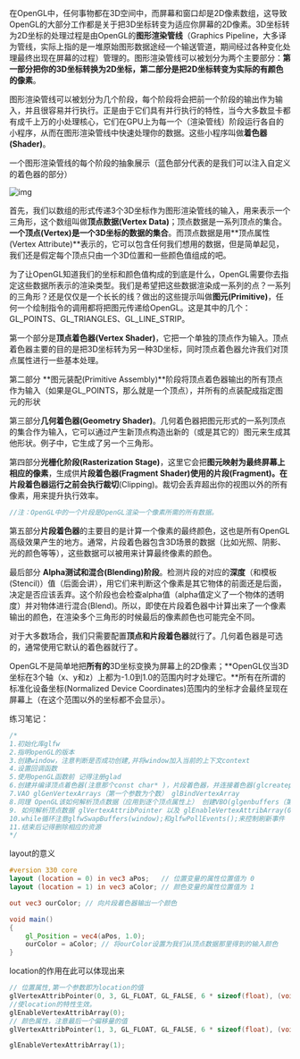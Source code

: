   在OpenGL中，任何事物都在3D空间中，而屏幕和窗口却是2D像素数组，这导致OpenGL的大部分工作都是关于把3D坐标转变为适应你屏幕的2D像素。3D坐标转为2D坐标的处理过程是由OpenGL的**图形渲染管线**（Graphics Pipeline，大多译为管线，实际上指的是一堆原始图形数据途经一个输送管道，期间经过各种变化处理最终出现在屏幕的过程）管理的。图形渲染管线可以被划分为两个主要部分：**第一部分把你的3D坐标转换为2D坐标，第二部分是把2D坐标转变为实际的有颜色的像素**。

  图形渲染管线可以被划分为几个阶段，每个阶段将会把前一个阶段的输出作为输入，并且很容易并行执行。正是由于它们具有并行执行的特性，当今大多数显卡都有成千上万的小处理核心，它们在GPU上为每一个（渲染管线）阶段运行各自的小程序，从而在图形渲染管线中快速处理你的数据。这些小程序叫做**着色器(Shader)**。



一个图形渲染管线的每个阶段的抽象展示（蓝色部分代表的是我们可以注入自定义的着色器的部分）

![img](https://learnopengl-cn.github.io/img/01/04/pipeline.png)



  首先，我们以数组的形式传递3个3D坐标作为图形渲染管线的输入，用来表示一个三角形，这个数组叫做**顶点数据(Vertex Data)**；顶点数据是一系列顶点的集合。**一个顶点(Vertex)是一个3D坐标的数据的集合**。而顶点数据是用**顶点属性(Vertex Attribute)**表示的，它可以包含任何我们想用的数据，但是简单起见，我们还是假定每个顶点只由一个3D位置和一些颜色值组成的吧。



为了让OpenGL知道我们的坐标和颜色值构成的到底是什么，OpenGL需要你去指定这些数据所表示的渲染类型。我们是希望把这些数据渲染成一系列的点？一系列的三角形？还是仅仅是一个长长的线？做出的这些提示叫做**图元(Primitive)**，任何一个绘制指令的调用都将把图元传递给OpenGL。这是其中的几个：GL_POINTS、GL_TRIANGLES、GL_LINE_STRIP。



第一个部分是**顶点着色器(Vertex Shader)**，它把一个单独的顶点作为输入。顶点着色器主要的目的是把3D坐标转为另一种3D坐标，同时顶点着色器允许我们对顶点属性进行一些基本处理。



第二部分 **图元装配(Primitive Assembly)**阶段将顶点着色器输出的所有顶点作为输入（如果是GL_POINTS，那么就是一个顶点），并所有的点装配成指定图元的形状

第三部分**几何着色器(Geometry Shader)**。几何着色器把图元形式的一系列顶点的集合作为输入，它可以通过产生新顶点构造出新的（或是其它的）图元来生成其他形状。例子中，它生成了另一个三角形。

第四部分**光栅化阶段(Rasterization Stage)**，这里它会把**图元映射为最终屏幕上相应的像素**，生成供**片段着色器(Fragment Shader)**使用的片段(Fragment)。在片段着色器运行之前会执行**裁切**(Clipping)。裁切会丢弃超出你的视图以外的所有像素，用来提升执行效率。

```c++
//注：OpenGL中的一个片段是OpenGL渲染一个像素所需的所有数据。
```



第五部分**片段着色器**的主要目的是计算一个像素的最终颜色，这也是所有OpenGL高级效果产生的地方。通常，片段着色器包含3D场景的数据（比如光照、阴影、光的颜色等等），这些数据可以被用来计算最终像素的颜色。

最后部分 **Alpha测试和混合(Blending)阶段**。检测片段的对应的**深度**（和模板(Stencil)）值（后面会讲），用它们来判断这个像素是其它物体的前面还是后面，决定是否应该丢弃。这个阶段也会检查alpha值（alpha值定义了一个物体的透明度）并对物体进行混合(Blend)。所以，即使在片段着色器中计算出来了一个像素输出的颜色，在渲染多个三角形的时候最后的像素颜色也可能完全不同。

对于大多数场合，我们只需要配置**顶点和片段着色器**就行了。几何着色器是可选的，通常使用它默认的着色器就行了。

OpenGL不是简单地把**所有的**3D坐标变换为屏幕上的2D像素；**OpenGL仅当3D坐标在3个轴（x、y和z）上都为-1.0到1.0的范围内时才处理它。**所有在所谓的标准化设备坐标(Normalized Device Coordinates)范围内的坐标才会最终呈现在屏幕上（在这个范围以外的坐标都不会显示）。







练习笔记：

```c++
/*
1.初始化库glfw
2.指明openGL的版本
3.创建window，注意判断是否成功创建,并将window加入当前的上下文context
4.设置回调函数
5.使用openGL函数前 记得注册glad
6.创建并编译顶点着色器(注意那个const char* )，片段着色器，并连接着色器(glcreateprogram).着色器添加完后可以删除了
7.VAO glGenVertexArrays（第一个参数为个数） glBindVertexArray 
8.同理 OpenGL该如何解析顶点数据（应用到逐个顶点属性上） 创建VBO(glgenbuffers（第一个参数为个数） glbindbuffer glbufferdata )
9. 如何解析顶点数据 glVertexAttribPointer 以及 glEnableVertexAttribArray(0);
10.while循环注意glfwSwapBuffers(window);和glfwPollEvents();来控制刷新事件
11.结束后记得删除相应的资源
*/
```

 

layout的意义

```glsl
#version 330 core
layout (location = 0) in vec3 aPos;   // 位置变量的属性位置值为 0 
layout (location = 1) in vec3 aColor; // 颜色变量的属性位置值为 1

out vec3 ourColor; // 向片段着色器输出一个颜色

void main()
{
    gl_Position = vec4(aPos, 1.0);
    ourColor = aColor; // 将ourColor设置为我们从顶点数据那里得到的输入颜色
}
```

location的作用在此可以体现出来

```c++
// 位置属性,第一个参数即为location的值
glVertexAttribPointer(0, 3, GL_FLOAT, GL_FALSE, 6 * sizeof(float), (void*)0);
//使location的特性生效。
glEnableVertexAttribArray(0);
// 颜色属性，注意最后一个偏移量的值
glVertexAttribPointer(1, 3, GL_FLOAT, GL_FALSE, 6 * sizeof(float), (void*)(3* sizeof(float)));

glEnableVertexAttribArray(1);
```

